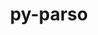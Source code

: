 ---
title: "py-parso"
layout: cache
categories: [package, develop-2024-01-21]
meta: {"versions": ["0.8.3"], "compilers": ["gcc@=11.1.0", "gcc@=11.4.0", "gcc@=7.5.0", "gcc@=9.4.0", "oneapi@=2023.2.0"], "oss": ["ubuntu18.04", "ubuntu20.04", "ubuntu22.04"], "platforms": ["linux"], "targets": ["aarch64", "neoverse_v1", "ppc64le", "x86_64_v3"], "stacks": ["data-vis-sdk", "developer-tools", "e4s", "e4s-aarch64", "e4s-neoverse_v1", "e4s-oneapi", "e4s-power", "root"], "num_specs": 15, "num_specs_by_stack": {"developer-tools": 1, "root": 15, "e4s-neoverse_v1": 2, "e4s-power": 2, "data-vis-sdk": 2, "e4s": 3, "e4s-oneapi": 3, "e4s-aarch64": 2}}
spec_details: [{"hash": "e2azyowdzit7goohqw27dy6vanpotg2k", "compiler": "gcc@=7.5.0", "versions": ["0.8.3"], "os": "ubuntu18.04", "platform": "linux", "target": "x86_64_v3", "variants": ["build_system=python_pip"], "stacks": ["developer-tools", "root"], "size": "-", "tarball": "https://binaries.spack.io/develop-2024-01-21/build_cache/linux-ubuntu18.04-x86_64_v3/gcc-7.5.0/py-parso-0.8.3/linux-ubuntu18.04-x86_64_v3-gcc-7.5.0-py-parso-0.8.3-e2azyowdzit7goohqw27dy6vanpotg2k.spack"}, {"hash": "kzptdjiz4g3nqybuz6j4zbrlyb6lxuzd", "compiler": "gcc@=11.4.0", "versions": ["0.8.3"], "os": "ubuntu20.04", "platform": "linux", "target": "neoverse_v1", "variants": ["build_system=python_pip"], "stacks": ["e4s-neoverse_v1", "root"], "size": "-", "tarball": "https://binaries.spack.io/develop-2024-01-21/build_cache/linux-ubuntu20.04-neoverse_v1/gcc-11.4.0/py-parso-0.8.3/linux-ubuntu20.04-neoverse_v1-gcc-11.4.0-py-parso-0.8.3-kzptdjiz4g3nqybuz6j4zbrlyb6lxuzd.spack"}, {"hash": "ijik7e2rgox6oqs7h3jssxc7ajottid2", "compiler": "gcc@=11.4.0", "versions": ["0.8.3"], "os": "ubuntu20.04", "platform": "linux", "target": "neoverse_v1", "variants": ["build_system=python_pip"], "stacks": ["e4s-neoverse_v1", "root"], "size": "-", "tarball": "https://binaries.spack.io/develop-2024-01-21/build_cache/linux-ubuntu20.04-neoverse_v1/gcc-11.4.0/py-parso-0.8.3/linux-ubuntu20.04-neoverse_v1-gcc-11.4.0-py-parso-0.8.3-ijik7e2rgox6oqs7h3jssxc7ajottid2.spack"}, {"hash": "g3dk3wp4tbfunqmcoi5hbt2umcbfywz3", "compiler": "gcc@=9.4.0", "versions": ["0.8.3"], "os": "ubuntu20.04", "platform": "linux", "target": "ppc64le", "variants": ["build_system=python_pip"], "stacks": ["root", "e4s-power"], "size": "-", "tarball": "https://binaries.spack.io/develop-2024-01-21/build_cache/linux-ubuntu20.04-ppc64le/gcc-9.4.0/py-parso-0.8.3/linux-ubuntu20.04-ppc64le-gcc-9.4.0-py-parso-0.8.3-g3dk3wp4tbfunqmcoi5hbt2umcbfywz3.spack"}, {"hash": "tsvubzx6bdqhrpi3ck3ktmwtd35kvcfo", "compiler": "gcc@=9.4.0", "versions": ["0.8.3"], "os": "ubuntu20.04", "platform": "linux", "target": "ppc64le", "variants": ["build_system=python_pip"], "stacks": ["root", "e4s-power"], "size": "-", "tarball": "https://binaries.spack.io/develop-2024-01-21/build_cache/linux-ubuntu20.04-ppc64le/gcc-9.4.0/py-parso-0.8.3/linux-ubuntu20.04-ppc64le-gcc-9.4.0-py-parso-0.8.3-tsvubzx6bdqhrpi3ck3ktmwtd35kvcfo.spack"}, {"hash": "exfcfpngpcvuo7mru4b4gwbifl7zd2xg", "compiler": "gcc@=11.1.0", "versions": ["0.8.3"], "os": "ubuntu20.04", "platform": "linux", "target": "x86_64_v3", "variants": ["build_system=python_pip"], "stacks": ["root", "data-vis-sdk"], "size": "-", "tarball": "https://binaries.spack.io/develop-2024-01-21/build_cache/linux-ubuntu20.04-x86_64_v3/gcc-11.1.0/py-parso-0.8.3/linux-ubuntu20.04-x86_64_v3-gcc-11.1.0-py-parso-0.8.3-exfcfpngpcvuo7mru4b4gwbifl7zd2xg.spack"}, {"hash": "i3xygscas477oamlmjad5zbj4la3p7zb", "compiler": "gcc@=11.1.0", "versions": ["0.8.3"], "os": "ubuntu20.04", "platform": "linux", "target": "x86_64_v3", "variants": ["build_system=python_pip"], "stacks": ["root", "data-vis-sdk"], "size": "-", "tarball": "https://binaries.spack.io/develop-2024-01-21/build_cache/linux-ubuntu20.04-x86_64_v3/gcc-11.1.0/py-parso-0.8.3/linux-ubuntu20.04-x86_64_v3-gcc-11.1.0-py-parso-0.8.3-i3xygscas477oamlmjad5zbj4la3p7zb.spack"}, {"hash": "z325ot6vzwh5sihwralp4f4spmvt5qrf", "compiler": "gcc@=11.4.0", "versions": ["0.8.3"], "os": "ubuntu20.04", "platform": "linux", "target": "x86_64_v3", "variants": ["build_system=python_pip"], "stacks": ["e4s", "root"], "size": "-", "tarball": "https://binaries.spack.io/develop-2024-01-21/build_cache/linux-ubuntu20.04-x86_64_v3/gcc-11.4.0/py-parso-0.8.3/linux-ubuntu20.04-x86_64_v3-gcc-11.4.0-py-parso-0.8.3-z325ot6vzwh5sihwralp4f4spmvt5qrf.spack"}, {"hash": "ixmm26ode4v4m4yqlstzkme2vo74lybd", "compiler": "gcc@=11.4.0", "versions": ["0.8.3"], "os": "ubuntu20.04", "platform": "linux", "target": "x86_64_v3", "variants": ["build_system=python_pip"], "stacks": ["e4s", "root"], "size": "-", "tarball": "https://binaries.spack.io/develop-2024-01-21/build_cache/linux-ubuntu20.04-x86_64_v3/gcc-11.4.0/py-parso-0.8.3/linux-ubuntu20.04-x86_64_v3-gcc-11.4.0-py-parso-0.8.3-ixmm26ode4v4m4yqlstzkme2vo74lybd.spack"}, {"hash": "knu6rqnxkkwbbsxkz4xwfch2dfmslxwq", "compiler": "gcc@=11.4.0", "versions": ["0.8.3"], "os": "ubuntu20.04", "platform": "linux", "target": "x86_64_v3", "variants": ["build_system=python_pip"], "stacks": ["e4s", "root"], "size": "-", "tarball": "https://binaries.spack.io/develop-2024-01-21/build_cache/linux-ubuntu20.04-x86_64_v3/gcc-11.4.0/py-parso-0.8.3/linux-ubuntu20.04-x86_64_v3-gcc-11.4.0-py-parso-0.8.3-knu6rqnxkkwbbsxkz4xwfch2dfmslxwq.spack"}, {"hash": "hxn5vqjmcb5ryprdisz4s23ctp442dqm", "compiler": "oneapi@=2023.2.0", "versions": ["0.8.3"], "os": "ubuntu20.04", "platform": "linux", "target": "x86_64_v3", "variants": ["build_system=python_pip"], "stacks": ["e4s-oneapi", "root"], "size": "-", "tarball": "https://binaries.spack.io/develop-2024-01-21/build_cache/linux-ubuntu20.04-x86_64_v3/oneapi-2023.2.0/py-parso-0.8.3/linux-ubuntu20.04-x86_64_v3-oneapi-2023.2.0-py-parso-0.8.3-hxn5vqjmcb5ryprdisz4s23ctp442dqm.spack"}, {"hash": "shkfuvg6bs2an43yxsovo4jus3km3hlb", "compiler": "oneapi@=2023.2.0", "versions": ["0.8.3"], "os": "ubuntu20.04", "platform": "linux", "target": "x86_64_v3", "variants": ["build_system=python_pip"], "stacks": ["e4s-oneapi", "root"], "size": "-", "tarball": "https://binaries.spack.io/develop-2024-01-21/build_cache/linux-ubuntu20.04-x86_64_v3/oneapi-2023.2.0/py-parso-0.8.3/linux-ubuntu20.04-x86_64_v3-oneapi-2023.2.0-py-parso-0.8.3-shkfuvg6bs2an43yxsovo4jus3km3hlb.spack"}, {"hash": "p3gdzujfrsmz2m22id22uh3cua7grshr", "compiler": "oneapi@=2023.2.0", "versions": ["0.8.3"], "os": "ubuntu20.04", "platform": "linux", "target": "x86_64_v3", "variants": ["build_system=python_pip"], "stacks": ["e4s-oneapi", "root"], "size": "-", "tarball": "https://binaries.spack.io/develop-2024-01-21/build_cache/linux-ubuntu20.04-x86_64_v3/oneapi-2023.2.0/py-parso-0.8.3/linux-ubuntu20.04-x86_64_v3-oneapi-2023.2.0-py-parso-0.8.3-p3gdzujfrsmz2m22id22uh3cua7grshr.spack"}, {"hash": "fhxgj642g42quwcn26wdgihvkvv7wqvc", "compiler": "gcc@=11.4.0", "versions": ["0.8.3"], "os": "ubuntu22.04", "platform": "linux", "target": "aarch64", "variants": ["build_system=python_pip"], "stacks": ["root", "e4s-aarch64"], "size": "-", "tarball": "https://binaries.spack.io/develop-2024-01-21/build_cache/linux-ubuntu22.04-aarch64/gcc-11.4.0/py-parso-0.8.3/linux-ubuntu22.04-aarch64-gcc-11.4.0-py-parso-0.8.3-fhxgj642g42quwcn26wdgihvkvv7wqvc.spack"}, {"hash": "kkudfv5lbprrnk6oqaiagp5gzgrhm6xr", "compiler": "gcc@=11.4.0", "versions": ["0.8.3"], "os": "ubuntu22.04", "platform": "linux", "target": "aarch64", "variants": ["build_system=python_pip"], "stacks": ["root", "e4s-aarch64"], "size": "-", "tarball": "https://binaries.spack.io/develop-2024-01-21/build_cache/linux-ubuntu22.04-aarch64/gcc-11.4.0/py-parso-0.8.3/linux-ubuntu22.04-aarch64-gcc-11.4.0-py-parso-0.8.3-kkudfv5lbprrnk6oqaiagp5gzgrhm6xr.spack"}]
---
